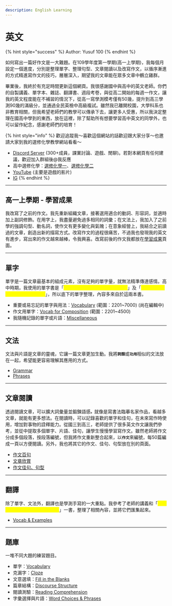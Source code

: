 ```yaml
---
description: English Learning
---
```


# 英文

{% hint style="success" %}
Author: Yusuf 100
{% endhint %}

如何寫出一篇好作文是一大難題。在109學年度第一學期(高一上學期)，我每個月設定一個進度，分別是整理單字、整理句型、文章閱讀以及改寫作文，以循序漸進的方式精進寫作文的技巧，層層深入，期望我的文章能在眾多文章中鶴立雞群。

畢業後，我終於有充足時間更新這個網頁。我很感謝國中與高中的英文老師。你們的自製講義、單字本、雜誌、翻譯書、週段考卷，與從高二開始的每週一作文，讓我的英文程度能在不補習的情況下，從高一寫學測模考僅有50幾，提升到高三學測90幾的滿級分，並通過全民英檢中高級複試。雖然我已離開校園，大學科系也非教育相關，但我希望老師們的教學可以傳承下去，讓更多人受惠，所以我決定整理在國高中學到的東西，放在這裡，除了幫助所有想要學習高中英文的同學外，也可以留作紀念，感謝老師們的培育！

{% hint style="info" %}
歡迎追蹤我～喜歡這個網站的話歡迎跟大家分享～也邀請大家到我的選修化學教學網站看看～

* [Discord Server](https://discord.gg/nDbebSB7s9) (300+成員，課業討論、遊戲、閒聊)。若對本網頁有任何建議，歡迎加入群組後@我反應
* 高中選修化學：[選修化學一](https://hackmd.io/@Yusuf100/chemistry-1)、[選修化學二](https://hackmd.io/@Yusuf100/chemistry-2)
* [YouTube](https://youtube.com/@yusuf-dh8lu?si=rCLEk4uLwtcalpyp) (主要是遊戲的影片)
* [IG](https://www.instagram.com/yusuf._.100?igsh=MTJlaWQ5ZnpqOW5mcA%3D%3D\&utm_source=qr)
{% endhint %}

***

## 高一上學期 - 學習成果

我改寫了之前的作文。我先重新組織文章，接著選用適合的動詞、形容詞，並適時加上副詞修飾。在用字上，我盡量避免過多相同的詞彙；在文法上，我加入了之前學的強調句型、動名詞，使作文有更多變化與氣魄；在意象經營上，我結合之前讀過的文章，創造出新的描寫方式。改寫作文的過程很痛苦，不過我也發現我的英文有進步，寫出來的作文越來越棒，令我興喜。改寫前後的作文我都放在[學習成果](xue-xi-cheng-guo.md)頁面。

***

## 單字

單字是一篇文章最基本的組成元素，沒有足夠的單字量，就無法精準傳達感情。高中時期，我使用的單字書是「<mark style="color:yellow;">晟景 英文字彙 中級 2201\~4500</mark>」及「<mark style="color:yellow;">晟景 英文字彙 高級 4501\~7000</mark>」，所以底下的單字整理，內容多來自於這兩本書。

* 重要或易忘記的單字與用法：[Vocabulary](vocabulary/vocabulary-shang-zai-bian-ji-zhong.md) (範圍：2201\~7000) (尚在編輯中)
* 作文用單字：[Vocab for Composition](vocabulary/vocab-for-composition/) (範圍：2201\~4500)
* 我隨機記錄的單字或片語：[Miscellaneous](vocabulary/miscellaneous.md)

***

## 文法

文法與片語是文章的靈魂，它讓一篇文章更加生動。我&#x5C07;**`詞類`**&#x6216;**`功用`**&#x76F8;似的文法放在一起，希望能更容易理解其應用的方式。

* [Grammar](grammar/other-stuff.md)
* [Phrases](vocabulary/some-phrases.md)

***

## 文章閱讀

透過閱讀文章，可以擴大詞彙量並鍛鍊語&#x611F;**`。`**&#x5C31;像是寫書法臨摹名家作品，看越多文章，就能有更多想法。在閱讀時，可以記錄喜歡的單字和佳句，在未來寫作時使用，增加對事物的詮釋能力。從國三到高三，老師提供了很多英文作文讓我們參考，並從中提取多個單字、片語、佳句，讓學生慢慢學習寫作文。雖然老師將作文分成多個段落，按段落編號，但我將作文重新整合起來，&#x4EE5;**`作文`**&#x4F86;編號，每50篇編成一頁以方便閱讀。另外，我也將其它的作文、佳句、句型放在別的頁面。

* [作文百句](composition/zuo-wen-bai-ju/)
* [文章欣賞](composition/wen-zhang-xin-shang.md)
* [作文佳句、句型](composition/zuo-wen-jia-ju-ju-xing.md)

***

## 翻譯

除了單字、文法外，翻譯也是學測手寫的一大重點。我參考了老師的講義和「<mark style="color:yellow;">翰林 贏家21世紀英文主題式翻譯</mark>」一書，整理了相關內容，並將它們匯集起來。

* [Vocab & Examples](translation/vocab-and-examples.md)

***

## 題庫

一堆不同大題的練習題目。

* 單字：[Vocabulary](question-pool/vocabulary.md)
* 克漏字：[Cloze](question-pool/cloze.md)
* 文意選填：[Fill in the Blanks](question-pool/fill-in-the-blanks.md)
* 篇章結構：[Discourse Structure](question-pool/discourse-structure.md)
* 閱讀測驗：[Reading Comprehension](question-pool/reading-comprehension.md)
* 字彙選擇與片語：[Word Choices & Phrases](question-pool/word-choices-and-phrases.md)

